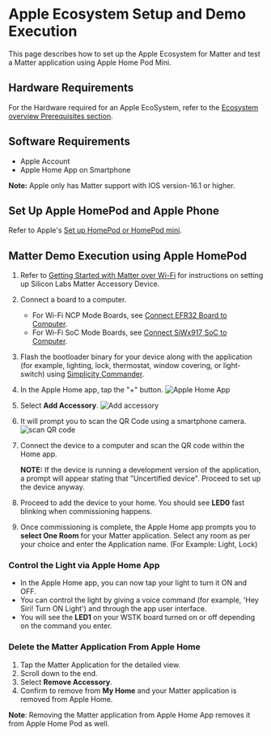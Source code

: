 # Apple Ecosystem Setup and Demo Execution

This page describes how to set up the Apple Ecosystem for Matter and test a Matter application using Apple Home Pod Mini.

## Hardware Requirements

For the Hardware required for an Apple EcoSystem, refer to the [Ecosystem overview Prerequisites section](./index#prerequisites).

## Software Requirements

- Apple Account
- Apple Home App on Smartphone

**Note:** Apple only has Matter support with IOS version-16.1 or higher.

## Set Up Apple HomePod and Apple Phone

Refer to Apple's [Set up HomePod or HomePod mini](https://support.apple.com/en-in/HT208241).

## Matter Demo Execution using Apple HomePod

1. Refer to [Getting Started with Matter over Wi-Fi](/matter/{build-docspace-version}/matter-wifi-getting-started-example) for instructions on setting up Silicon Labs Matter Accessory Device.

2. Connect a board to a computer.
   - For Wi-Fi NCP Mode Boards, see [Connect EFR32 Board to Computer](/matter/{build-docspace-version}/matter-wifi-getting-started-example/getting-started-efx32-ncp#connect-the-boards-to-a-computer).
   - For Wi-Fi SoC Mode Boards, see [Connect SiWx917 SoC to Computer](/matter/{build-docspace-version}/matter-wifi-getting-started-example/getting-started-with-soc#connect-siwx917-soc-to-computer).

3. Flash the bootloader binary for your device along with the application (for example, lighting, lock, thermostat, window covering, or light-switch) using [Simplicity Commander](/matter/{build-docspace-version}/matter-wifi-run-demo/flashing-using-commander).

4. In the Apple Home app, tap the "+" button.
   ![Apple Home App](./images/apple-home-app.png?width=40%&height=40%)

5. Select **Add Accessory**.
   ![Add accessory](./images/apple-home-app-add-accessory.png?width=40%&height=40%)

6. It will prompt you to scan the QR Code using a smartphone camera.
   ![scan QR code](./images/apple-home-app-scan-qr-code.png?width=40%&height=40%)

7. Connect the device to a computer and scan the QR code within the Home app.

   **NOTE:** If the device is running a development version of the application, a prompt will appear stating that "Uncertified device". Proceed to set up the device anyway.

8. Proceed to add the device to your home. You should see **LED0** fast blinking when commissioning happens.

9. Once commissioning is complete, the Apple Home app prompts you to **select One Room** for your Matter application. Select any room as per your choice and enter the Application name. (For Example: Light, Lock)

### Control the Light via Apple Home App

- In the Apple Home app, you can now tap your light to turn it ON and OFF.
- You can control the light by giving a voice command (for example, 'Hey Siri! Turn ON Light') and through the app user interface.
- You will see the **LED1** on your WSTK board turned on or off depending on the command you enter.

### Delete the Matter Application From Apple Home

1. Tap the Matter Application for the detailed view.
2. Scroll down to the end.
3. Select **Remove Accessory**.
4. Confirm to remove from **My Home** and your Matter application is removed from Apple Home.

**Note**: Removing the Matter application from Apple Home App removes it from Apple Home Pod as well.
